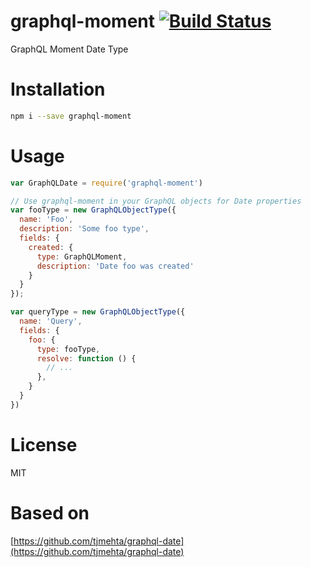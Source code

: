 # graphql-moment [![Build Status](https://travis-ci.org/jiexi/graphql-moment.svg?branch=master)](https://travis-ci.org/jiexi/graphql-moment)
GraphQL Moment Date Type

# Installation
```bash
npm i --save graphql-moment
```

# Usage
```js
var GraphQLDate = require('graphql-moment')

// Use graphql-moment in your GraphQL objects for Date properties
var fooType = new GraphQLObjectType({
  name: 'Foo',
  description: 'Some foo type',
  fields: {
    created: {
      type: GraphQLMoment,
      description: 'Date foo was created'
    }
  }
});

var queryType = new GraphQLObjectType({
  name: 'Query',
  fields: {
    foo: {
      type: fooType,
      resolve: function () {
        // ...
      },
    }
  }
})
```

# License
MIT

# Based on
[https://github.com/tjmehta/graphql-date](https://github.com/tjmehta/graphql-date)

